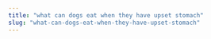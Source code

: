 ```yaml
---
title: "what can dogs eat when they have upset stomach"
slug: "what-can-dogs-eat-when-they-have-upset-stomach"
---
```


